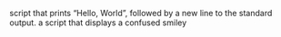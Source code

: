 script that prints “Hello, World”, followed by a new line to the standard output.
a script that displays a confused smiley
